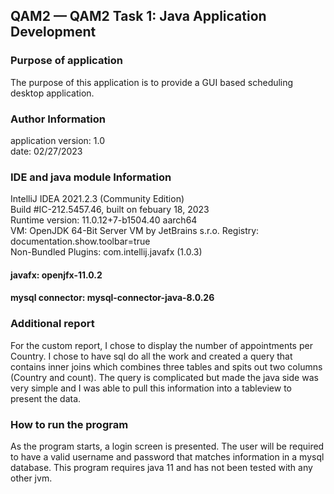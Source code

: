 ## QAM2 — QAM2 Task 1: Java Application Development

### Purpose of application
The purpose of this application is to provide a GUI based scheduling desktop application.

### Author Information
application version: 1.0  
date: 02/27/2023

### IDE and java module Information
IntelliJ IDEA 2021.2.3 (Community Edition)  
Build #IC-212.5457.46, built on febuary 18, 2023  
Runtime version: 11.0.12+7-b1504.40 aarch64  
VM: OpenJDK 64-Bit Server VM by JetBrains s.r.o.
Registry: documentation.show.toolbar=true  
Non-Bundled Plugins: com.intellij.javafx (1.0.3)

#### javafx: openjfx-11.0.2
#### mysql connector: mysql-connector-java-8.0.26

### Additional report

For the custom report, I chose to display the number of appointments per Country. I chose to have sql do all the work and created a query that contains inner joins which combines three tables and spits out two columns (Country and count). 
The query is complicated but made the java side was very simple and I was able to pull this information into a tableview to present the data. 

### How to run the program

As the program starts, a login screen is presented. The user will
be required to have a valid username and password that matches 
information in a mysql database. This program requires java 11 and
has not been tested with any other jvm. 
